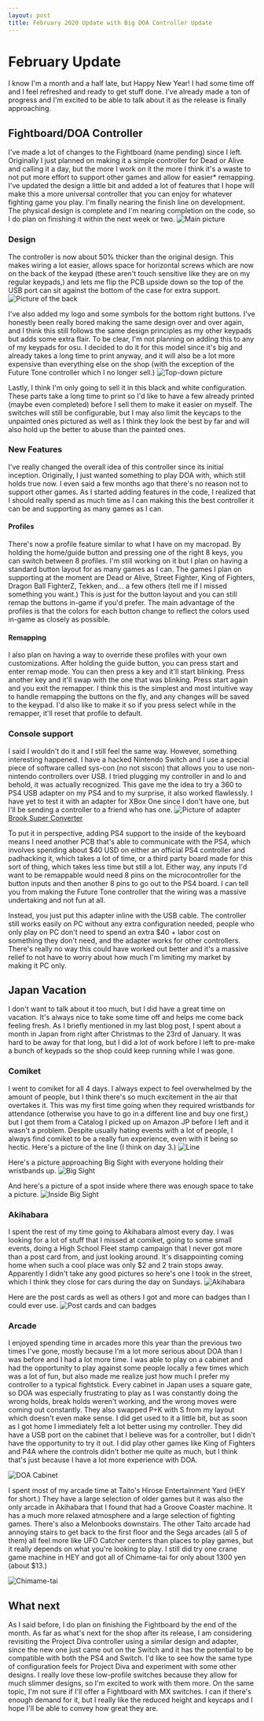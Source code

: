 ```yaml
---
layout: post
title: February 2020 Update with Big DOA Controller Update
---
```


# February Update
I know I'm a month and a half late, but Happy New Year! I had some time off and I feel refreshed and ready to get stuff done. I've already made a ton of progress and I'm excited to be able to talk about it as the release is finally approaching.

## Fightboard/DOA Controller
I've made a lot of changes to the Fightboard (name pending) since I left. Originally I just planned on making it a simple controller for Dead or Alive and calling it a day, but the more I work on it the more I think it's a waste to not put more effort to support other games and allow for easier* remapping. I've updated the design a little bit and added a lot of features that I hope will make this a more universal controller that you can enjoy for whatever fighting game you play. I'm finally nearing the finish line on development. The physical design is complete and I'm nearing completion on the code, so I do plan on finishing it within the next week or two.
![Main picture](https://thnikk.github.io/blog/images/fightboard/main.jpg)

<!--break-->

### Design
The controller is now about 50% thicker than the original design. This makes wiring a lot easier, allows space for horizontal screws which are now on the back of the keypad (these aren't touch sensitive like they are on my regular keypads,) and lets me flip the PCB upside down so the top of the USB port can sit against the bottom of the case for extra support.
![Picture of the back](https://thnikk.github.io/blog/images/fightboard/back.jpg)

I've also added my logo and some symbols for the bottom right buttons. I've honestly been really bored making the same design over and over again, and I think this still follows the same design principles as my other keypads but adds some extra flair. To be clear, I'm not planning on adding this to any of my keypads for osu. I decided to do it for this model since it's big and already takes a long time to print anyway, and it will also be a lot more expensive than everything else on the shop (with the exception of the Future Tone controller which I no longer sell.)
![Top-down picture](https://thnikk.github.io/blog/images/fightboard/icons.jpg)

Lastly, I think I'm only going to sell it in this black and white configuration. These parts take a long time to print so I'd like to have a few already printed (maybe even completed) before I sell them to make it easier on myself. The switches will still be configurable, but I may also limit the keycaps to the unpainted ones pictured as well as I think they look the best by far and will also hold up the better to abuse than the painted ones.

### New Features
I've really changed the overall idea of this controller since its initial inception. Originally, I just wanted something to play DOA with, which still holds true now. I even said a few months ago that there's no reason not to support other games. As I started adding features in the code, I realized that I should really spend as much time as I can making this the best controller it can be and supporting as many games as I can.

#### Profiles
There's now a profile feature similar to what I have on my macropad. By holding the home/guide button and pressing one of the right 8 keys, you can switch between 8 profiles. I'm still working on it but I plan on having a standard button layout for as many games as I can. The games I plan on supporting at the moment are Dead or Alive, Street Fighter, King of Fighters, Dragon Ball FighterZ, Tekken, and... a few others (tell me if I missed something you want.) This is just for the button layout and you can still remap the buttons in-game if you'd prefer. The main advantage of the profiles is that the colors for each button change to reflect the colors used in-game as closely as possible.

#### Remapping
I also plan on having a way to override these profiles with your own customizations. After holding the guide button, you can press start and enter remap mode. You can then press a key and it'll start blinking. Press another key and it'll swap with the one that was blinking. Press start again and you exit the remapper. I think this is the simplest and most intuitive way to handle remapping the buttons on the fly, and any changes will be saved to the keypad. I'd also like to make it so if you press select while in the remapper, it'll reset that profile to default.

### Console support
I said I wouldn't do it and I still feel the same way. However, something interesting happened. I have a hacked Nintendo Switch and I use a special piece of software called sys-con (no not siscon) that allows you to use non-nintendo controllers over USB. I tried plugging my controller in and lo and behold, it was actually recognized. This gave me the idea to try a 360 to PS4 USB adapter on my PS4 and to my surprise, it also worked flawlessly. I have yet to test it with an adapter for XBox One since I don't have one, but I'll be sending a controller to a friend who has one.
![Picture of adapter](https://thnikk.github.io/blog/images/fightboard/brook.jpg)
[Brook Super Converter](https://www.amazon.com/Brook-Super-Converter-Xbox-360-one/dp/B018T3WKNY)

To put it in perspective, adding PS4 support to the inside of the keyboard means I need another PCB that's able to communicate with the PS4, which involves spending about $40 USD on either an official PS4 controller and padhacking it, which takes a lot of time, or a third party board made for this sort of thing, which takes less time but still a lot. Either way, any inputs I'd want to be remappable would need 8 pins on the microcontroller for the button inputs and then another 8 pins to go out to the PS4 board. I can tell you from making the Future Tone controller that the wiring was a massive undertaking  and not fun at all.

Instead, you just put this adapter inline with the USB cable. The controller still works easily on PC without any extra configuration needed, people who only play on PC don't need to spend an extra $40 + labor cost on something they don't need, and the adapter works for other controllers. There's really no way this could have worked out better and it's a massive relief to not have to worry about how much I'm limiting my market by making it PC only.

## Japan Vacation
I don't want to talk about it too much, but I did have a great time on vacation. It's always nice to take some time off and helps me come back feeling fresh. As I briefly mentioned in my last blog post, I spent about a month in Japan from right after Christmas to the 23rd of January. It was hard to be away for that long, but I did a lot of work before I left to pre-make a bunch of keypads so the shop could keep running while I was gone.

### Comiket
I went to comiket for all 4 days. I always expect to feel overwhelmed by the amount of people, but I think there's so much excitement in the air that overtakes it. This was my first time going when they required wristbands for attendance (otherwise you have to go in a different line and buy one first,) but I got them from a Catalog I picked up on Amazon JP before I left and it wasn't a problem. Despite usually hating events with a lot of people, I always find comiket to be a really fun experience, even with it being so hectic. Here's a picture of the line (I think on day 3.)
![Line](https://thnikk.github.io/blog/images/fightboard/line.jpg)

Here's a picture approaching Big Sight with everyone holding their wristbands up.
![Big Sight](https://thnikk.github.io/blog/images/fightboard/bigsight.jpg)

And here's a picture of a spot inside where there was enough space to take a picture.
![Inside Big Sight](https://thnikk.github.io/blog/images/fightboard/inside.jpg)

### Akihabara
I spent the rest of my time going to Akihabara almost every day. I was looking for a lot of stuff that I missed at comiket, going to some small events, doing a High School Fleet stamp campaign that I never got more than a post card from, and just looking around. It's disappointing coming home when such a cool place was only $2 and 2 train stops away. Apparently I didn't take any good pictures so here's one I took in the street, which I think they close for cars during the day on Sundays.
![Akihabara](https://thnikk.github.io/blog/images/fightboard/akiba.jpg)

Here are the post cards as well as others I got and more can badges than I could ever use.
![Post cards and can badges](https://thnikk.github.io/blog/images/fightboard/card.jpg)

### Arcade
I enjoyed spending time in arcades more this year than the previous two times I've gone, mostly because I'm a lot more serious about DOA than I was before and I had a lot more time. I was able to play on a cabinet and had the opportunity to play against some people locally a few times which was a lot of fun, but also made me realize just how much I prefer my controller to a typical fightstick. Every cabinet in Japan uses a square gate, so DOA was especially frustrating to play as I was constantly doing the wrong holds, break holds weren't working, and the wrong moves were coming out constantly. They also swapped P+K with S from my layout which doesn't even make sense. I did get used to it a little bit, but as soon as I got home I immediately felt a lot better using my controller. They did have a USB port on the cabinet that I believe was for a controller, but I didn't have the opportunity to try it out. I did play other games like King of Fighters and P4A where the controls didn't bother me quite as much, but I think that's just because I have a lot more experience with DOA.

![DOA Cabinet](https://thnikk.github.io/blog/images/fightboard/doa.jpg)

I spent most of my arcade time at Taito's Hirose Entertainment Yard (HEY for short.) They have a large selection of older games but it was also the only arcade in Akihabara that I found that had a Groove Coaster machine. It has a much more relaxed atmosphere and a large selection of fighting games. There's also a Melonbooks downstairs. The other Taito arcade had annoying stairs to get back to the first floor and the Sega arcades (all 5 of them) all feel more like UFO Catcher centers than places to play games, but it really depends on what you're looking to play. I still did try one crane game machine in HEY and got all of Chimame-tai for only about 1300 yen (about $13.)

![Chimame-tai](https://thnikk.github.io/blog/images/fightboard/chimametai.jpg)

## What next
As I said before, I do plan on finishing the Fightboard by the end of the month. As far as what's next for the shop after its release, I am considering revisiting the Project Diva controller using a similar design and adapter, since the new one just came out on the Switch and it has the potential to be compatible with both the PS4 and Switch. I'd like to see how the same type of configuration feels for Project Diva and experiment with some other designs. I really love these low-profile switches because they allow for much slimmer designs, so I'm excited to work with them more. On the same topic, I'm not sure if I'll offer a Fightboard with MX switches. I can if there's enough demand for it, but I really like the reduced height and keycaps and I hope I'll be able to convey how great they are.
